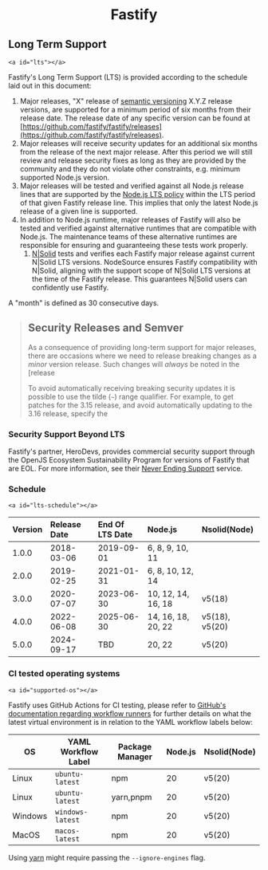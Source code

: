 <h1 align="center">Fastify</h1>

## Long Term Support

`<a id="lts"></a>`

Fastify's Long Term Support (LTS) is provided according to the schedule laid out
in this document:

1. Major releases, "X" release of [semantic versioning][semver] X.Y.Z release
   versions, are supported for a minimum period of six months from their release
   date. The release date of any specific version can be found at
   [https://github.com/fastify/fastify/releases](https://github.com/fastify/fastify/releases).
2. Major releases will receive security updates for an additional six months
   from the release of the next major release. After this period we will still
   review and release security fixes as long as they are provided by the
   community and they do not violate other constraints, e.g. minimum supported
   Node.js version.
3. Major releases will be tested and verified against all Node.js release lines
   that are supported by the [Node.js LTS
   policy](https://github.com/nodejs/Release) within the LTS period of that
   given Fastify release line. This implies that only the latest Node.js release
   of a given line is supported.
4. In addition to Node.js runtime, major releases of Fastify will also be tested
   and verified against alternative runtimes that are compatible with Node.js.
   The maintenance teams of these alternative runtimes are responsible for ensuring
   and guaranteeing these tests work properly.
   1. [N|Solid](https://docs.nodesource.com/docs/product_suite) tests and
      verifies each Fastify major release against current N|Solid LTS versions.
      NodeSource ensures Fastify compatibility with N|Solid, aligning with the
      support scope of N|Solid LTS versions at the time of the Fastify release.
      This guarantees N|Solid users can confidently use Fastify.

A "month" is defined as 30 consecutive days.

> ## Security Releases and Semver
>
> As a consequence of providing long-term support for major releases, there are
> occasions where we need to release breaking changes as a _minor_ version
> release. Such changes will _always_ be noted in the [release
>
> To avoid automatically receiving breaking security updates it is possible to
> use the tilde (`~`) range qualifier. For example, to get patches for the 3.15
> release, and avoid automatically updating to the 3.16 release, specify the

### Security Support Beyond LTS

Fastify's partner, HeroDevs, provides commercial security support through the
OpenJS Ecosystem Sustainability Program for versions of Fastify that are EOL.
For more information, see their [Never Ending Support][hd-link] service.

### Schedule

`<a id="lts-schedule"></a>`

| Version | Release Date | End Of LTS Date | Node.js            | Nsolid(Node)   |
| :------ | :----------- | :-------------- | :----------------- | :------------- |
| 1.0.0   | 2018-03-06   | 2019-09-01      | 6, 8, 9, 10, 11    |                |
| 2.0.0   | 2019-02-25   | 2021-01-31      | 6, 8, 10, 12, 14   |                |
| 3.0.0   | 2020-07-07   | 2023-06-30      | 10, 12, 14, 16, 18 | v5(18)         |
| 4.0.0   | 2022-06-08   | 2025-06-30      | 14, 16, 18, 20, 22 | v5(18), v5(20) |
| 5.0.0   | 2024-09-17   | TBD             | 20, 22             | v5(20)         |

### CI tested operating systems

`<a id="supported-os"></a>`

Fastify uses GitHub Actions for CI testing, please refer to [GitHub&#39;s
documentation regarding workflow
runners](https://docs.github.com/en/actions/using-github-hosted-runners/about-github-hosted-runners#supported-runners-and-hardware-resources)
for further details on what the latest virtual environment is in relation to the
YAML workflow labels below:

| OS      | YAML Workflow Label | Package Manager | Node.js     | Nsolid(Node)  |
| ------- | ------------------- | --------------- | ----------- | ------------- |
| Linux   | `ubuntu-latest`     | npm             | 20          | v5(20)        |
| Linux   | `ubuntu-latest`     | yarn,pnpm       | 20          | v5(20)        |
| Windows | `windows-latest`    | npm             | 20          | v5(20)        |
| MacOS   | `macos-latest`      | npm             | 20          | v5(20)        |

Using [yarn](https://yarnpkg.com/) might require passing the `--ignore-engines`
flag.

[semver]: https://semver.org/

[hd-link]: https://www.herodevs.com/support/fastify-nes?utm_source=fastify&utm_medium=link&utm_campaign=eol_support_fastify
